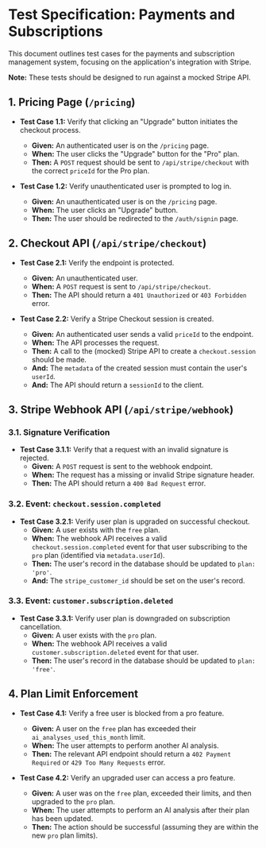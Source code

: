 # Test Specification: Payments and Subscriptions

This document outlines test cases for the payments and subscription management system, focusing on the application's integration with Stripe.

**Note:** These tests should be designed to run against a mocked Stripe API.

## 1. Pricing Page (`/pricing`)

- **Test Case 1.1:** Verify that clicking an "Upgrade" button initiates the checkout process.
  - **Given:** An authenticated user is on the `/pricing` page.
  - **When:** The user clicks the "Upgrade" button for the "Pro" plan.
  - **Then:** A `POST` request should be sent to `/api/stripe/checkout` with the correct `priceId` for the Pro plan.

- **Test Case 1.2:** Verify unauthenticated user is prompted to log in.
  - **Given:** An unauthenticated user is on the `/pricing` page.
  - **When:** The user clicks an "Upgrade" button.
  - **Then:** The user should be redirected to the `/auth/signin` page.

## 2. Checkout API (`/api/stripe/checkout`)

- **Test Case 2.1:** Verify the endpoint is protected.
  - **Given:** An unauthenticated user.
  - **When:** A `POST` request is sent to `/api/stripe/checkout`.
  - **Then:** The API should return a `401 Unauthorized` or `403 Forbidden` error.

- **Test Case 2.2:** Verify a Stripe Checkout session is created.
  - **Given:** An authenticated user sends a valid `priceId` to the endpoint.
  - **When:** The API processes the request.
  - **Then:** A call to the (mocked) Stripe API to create a `checkout.session` should be made.
  - **And:** The `metadata` of the created session must contain the user's `userId`.
  - **And:** The API should return a `sessionId` to the client.

## 3. Stripe Webhook API (`/api/stripe/webhook`)

### 3.1. Signature Verification
- **Test Case 3.1.1:** Verify that a request with an invalid signature is rejected.
  - **Given:** A `POST` request is sent to the webhook endpoint.
  - **When:** The request has a missing or invalid Stripe signature header.
  - **Then:** The API should return a `400 Bad Request` error.

### 3.2. Event: `checkout.session.completed`
- **Test Case 3.2.1:** Verify user plan is upgraded on successful checkout.
  - **Given:** A user exists with the `free` plan.
  - **When:** The webhook API receives a valid `checkout.session.completed` event for that user subscribing to the `pro` plan (identified via `metadata.userId`).
  - **Then:** The user's record in the database should be updated to `plan: 'pro'`.
  - **And:** The `stripe_customer_id` should be set on the user's record.

### 3.3. Event: `customer.subscription.deleted`
- **Test Case 3.3.1:** Verify user plan is downgraded on subscription cancellation.
  - **Given:** A user exists with the `pro` plan.
  - **When:** The webhook API receives a valid `customer.subscription.deleted` event for that user.
  - **Then:** The user's record in the database should be updated to `plan: 'free'`.

## 4. Plan Limit Enforcement

- **Test Case 4.1:** Verify a free user is blocked from a pro feature.
  - **Given:** A user on the `free` plan has exceeded their `ai_analyses_used_this_month` limit.
  - **When:** The user attempts to perform another AI analysis.
  - **Then:** The relevant API endpoint should return a `402 Payment Required` or `429 Too Many Requests` error.

- **Test Case 4.2:** Verify an upgraded user can access a pro feature.
  - **Given:** A user was on the `free` plan, exceeded their limits, and then upgraded to the `pro` plan.
  - **When:** The user attempts to perform an AI analysis after their plan has been updated.
  - **Then:** The action should be successful (assuming they are within the new `pro` plan limits).
